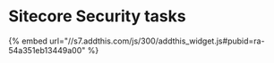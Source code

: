 # Sitecore Security tasks

{% embed url="//s7.addthis.com/js/300/addthis_widget.js#pubid=ra-54a351eb13449a00" %}


<script type="text/javascript" src="//s7.addthis.com/js/300/addthis_widget.js#pubid=ra-54a351eb13449a00"></script> 
